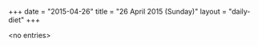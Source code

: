 +++
date = "2015-04-26"
title = "26 April 2015 (Sunday)"
layout = "daily-diet"
+++


\<no entries\>
